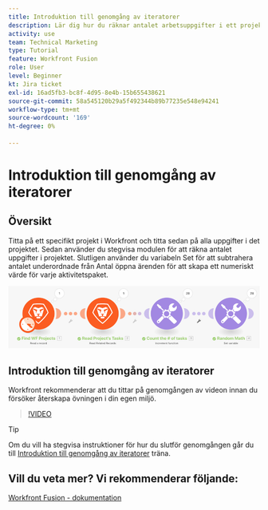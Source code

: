 ```yaml
---
title: Introduktion till genomgång av iteratorer
description: Lär dig hur du räknar antalet arbetsuppgifter i ett projekt och sedan beräknar ett värde för varje aktivitetspaket, allt i [!DNL Adobe Workfront Fusion].
activity: use
team: Technical Marketing
type: Tutorial
feature: Workfront Fusion
role: User
level: Beginner
kt: Jira ticket
exl-id: 16ad5fb3-bc8f-4d95-8e4b-15b655438621
source-git-commit: 58a545120b29a5f492344b89b77235e548e94241
workflow-type: tm+mt
source-wordcount: '169'
ht-degree: 0%

---
```


# Introduktion till genomgång av iteratorer

## Översikt

Titta på ett specifikt projekt i Workfront och titta sedan på alla uppgifter i det projektet. Sedan använder du stegvisa modulen för att räkna antalet uppgifter i projektet. Slutligen använder du variabeln Set för att subtrahera antalet underordnade från Antal öppna ärenden för att skapa ett numeriskt värde för varje aktivitetspaket.

![En bild av Fusion-scenariot](assets/iteration-and-aggregation-1.png)

## Introduktion till genomgång av iteratorer

Workfront rekommenderar att du tittar på genomgången av videon innan du försöker återskapa övningen i din egen miljö.

>[!VIDEO](https://video.tv.adobe.com/v/335278/?quality=12)

>[!TIP]
>
>Om du vill ha stegvisa instruktioner för hur du slutför genomgången går du till [Introduktion till genomgång av iteratorer](https://experienceleague.adobe.com/docs/workfront-learn/tutorials-workfront/fusion/exercises/introduction-to-iterators.html?lang=en) träna.


## Vill du veta mer? Vi rekommenderar följande:

[Workfront Fusion - dokumentation](https://experienceleague.adobe.com/docs/workfront/using/adobe-workfront-fusion/workfront-fusion-2.html?lang=en)
